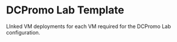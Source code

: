 # DCPromo Lab Template
LInked VM deployments for each VM required for the DCPromo Lab configuration.

